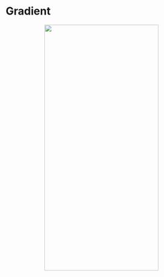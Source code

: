# Gradient
<p align="center">
<img src="https://docs.google.com/uc?id=1UFUikZGBrRJooKqBtkRLU8f1FuRgVMAm" height="649" width="300">
</p>

```dart

```
